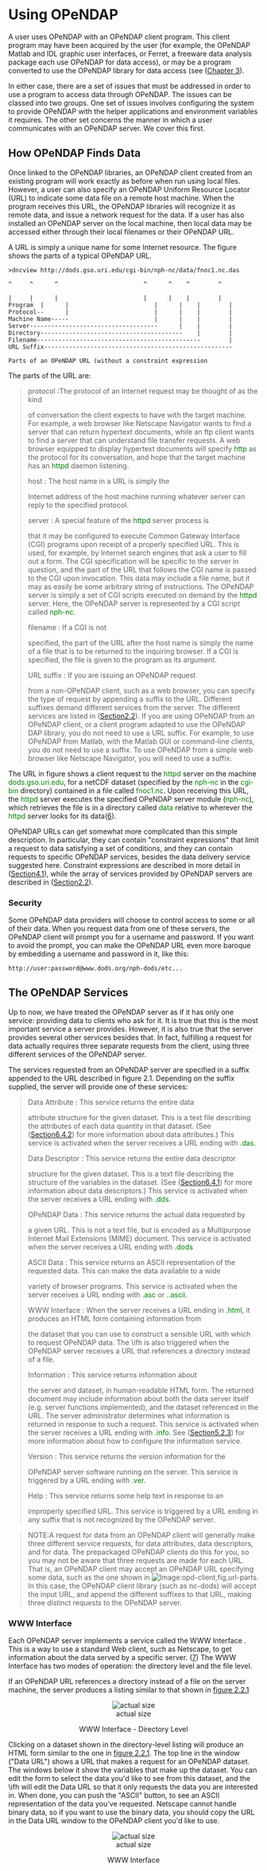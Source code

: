 # Using OPeNDAP

A user uses OPeNDAP with an OPeNDAP client program. This client program
may have been acquired by the user (for example, the OPeNDAP Matlab and
IDL graphic user interfaces, or Ferret, a freeware data analysis package
each use OPeNDAP for data access), or may be a program converted to use
the OPeNDAP library for data access (see ([Chapter
3](Wiki_Testing/OPeNDAPUserGuide3 "wikilink")).

In either case, there are a set of issues that must be addressed in
order to use a program to access data through OPeNDAP. The issues can be
classed into two groups. One set of issues involves configuring the
system to provide OPeNDAP with the helper applications and environment
variables it requires. The other set concerns the manner in which a user
communicates with an OPeNDAP server. We cover this first.

## How OPeNDAP Finds Data

Once linked to the OPeNDAP libraries, an OPeNDAP client created from an
existing program will work exactly as before when run using local files.
However, a user can also specify an OPeNDAP Uniform Resource Locator
(URL) to indicate some data file on a remote host machine. When the
program receives this URL, the OPeNDAP libraries will recognize it as
remote data, and issue a network request for the data. If a user has
also installed an OPeNDAP server on the local machine, then local data
may be accessed either through their local filenames or their OPeNDAP
URL.

A URL is simply a unique name for some Internet resource. The figure
shows the parts of a typical OPeNDAP URL.

    >dncview http://dods.gso.uri.edu/cgi-bin/nph-nc/data/fnoc1.nc.das

    ^     ^      ^                        ^      ^    ^        ^

    |     |      |                        |      |    |        |
    Program  |      |                        |      |    |        |
    Protocol--      |                        |      |    |        |
    Machine Name-----                        |      |    |        |
    Server------------------------------------      |    |        |
    Directory----------------------------------------    |        |
    Filename----------------------------------------------        |
    URL Suffix-----------------------------------------------------

    Parts of an OPeNDAP URL (without a constraint expression

The parts of the URL are:

> protocol :The protocol of an Internet request may be thought of as the kind
>
> of conversation the client expects to have with the target machine.
> For example, a web browser like Netscape Navigator wants to find a
> server that can return hypertext documents, while an ftp client wants
> to find a server that can understand file transfer requests. A web
> browser equipped to display hypertext documents will specify
> <font color='green'>http</font> as the protocol for its conversation,
> and hope that the target machine has an
> <font color='green'>httpd</font> daemon listening.
>
> host : The host name in a URL is simply the
>
> Internet address of the host machine running whatever server can reply
> to the specified protocol.
>
> server : A special feature of the <font color='green'>httpd</font> server process is
>
> that it may be configured to execute Common Gateway Interface (CGI)
> programs upon receipt of a properly specified URL. This is used, for
> example, by Internet search engines that ask a user to fill out a
> form. The CGI specification will be specific to the server in
> question, and the part of the URL that follows the CGI name is passed
> to the CGI upon invocation. This data may include a file name, but it
> may as easily be some arbitrary string of instructions. The OPeNDAP
> server is simply a set of CGI scripts executed on demand by the
> <font color='green'>httpd</font> server. Here, the OPeNDAP server is
> represented by a CGI script called <font color='green'>nph-nc</font>.
>
> filename : If a CGI is not
>
> specified, the part of the URL after the host name is simply the name
> of a file that is to be returned to the inquiring browser. If a CGI is
> specified, the file is given to the program as its argument.
>
> URL suffix : If you are issuing an OPeNDAP request
>
> from a non-OPeNDAP client, such as a web browser, you can specify the
> type of request by appending a suffix to the URL. Different suffixes
> demand different services from the server. The different services are
> listed in ([Section2.2](Wiki_Testing/OPeNDAPUserGuide2 "wikilink")).
> If you are using OPeNDAP from an OPeNDAP client, or a client program
> adapted to use the OPeNDAP DAP library, you do not need to use a URL
> suffix. For example, to use OPeNDAP from Matlab, with the Matlab GUI
> or command-line clients, you do not need to use a suffix. To use
> OPeNDAP from a simple web browser like Netscape Navigator, you will
> need to use a suffix.

The URL in figure shows a client request to the
<font color='green'>httpd</font> server on the machine
<font color='green'>dods.gso.uri.edu</font>, for a netCDF dataset
(specified by the <font color='green'>nph-nc</font> in the
<font color='green'>cgi-bin</font> directory) contained in a file called
<font color='green'>fnoc1.nc</font>. Upon receiving this URL, the
<font color='green'>httpd</font> server executes the specified OPeNDAP
server module (<font color='green'>nph-nc</font>), which retrieves the
file is in a directory called <font color='green'>data</font> relative
to wherever the <font color='green'>httpd</font> server looks for its
data([6](Wiki_Testing/OPeNDAPUserGuideFootNotes "wikilink")).

OPeNDAP URLs can get somewhat more complicated than this simple
description. In particular, they can contain "constraint expressions"
that limit a request to data satisfying a set of conditions, and they
can contain requests to specific OPeNDAP services, besides the data
delivery service suggested here. Constraint expressions are described in
more detail in
([Section4.1](Wiki_Testing/OPeNDAPUserGuide4 "wikilink")), while the
array of services provided by OPeNDAP servers are described in
([Section2.2](Wiki_Testing/OPeNDAPUserGuide2 "wikilink")).

### Security

Some OPeNDAP data providers will choose to control access to some or all
of their data. When you request data from one of these servers, the
OPeNDAP client will prompt you for a username and password. If you want
to avoid the prompt, you can make the OPeNDAP URL even more baroque by
embedding a username and password in it, like this:

    http://user:password@www.dods.org/nph-dods/etc...

## The OPeNDAP Services

Up to now, we have treated the OPeNDAP server as if it has only one
service: providing data to clients who ask for it. It is true that this
is the most important service a server provides. However, it is also
true that the server provides several other services besides that. In
fact, fulfilling a request for data actually requires three separate
requests from the client, using three different services of the OPeNDAP
server.

The services requested from an OPeNDAP server are specified in a suffix
appended to the URL described in figure 2.1. Depending on the suffix
supplied, the server will provide one of these services:

> Data Attribute : This service returns the entire data
>
> attribute structure for the given dataset. This is a text file
> describing the attributes of each data quantity in that dataset. (See
> ([Section6.4.2](Wiki_Testing/OPeNDAPUserGuide6 "wikilink")) for more
> information about data attributes.) This service is activated when the
> server receives a URL ending with <font color='green'>.das</font>.
>
> Data Descriptor : This service returns the entire data descriptor
>
> structure for the given dataset. This is a text file describing the
> structure of the variables in the dataset. (See
> ([Section6.4.1](Wiki_Testing/OPeNDAPUserGuide6 "wikilink")) for more
> information about data descriptors.) This service is activated when
> the server receives a URL ending with <font color='green'>.dds</font>.
>
> OPeNDAP Data : This service returns the actual data requested by
>
> a given URL. This is not a text file, but is encoded as a Multipurpose
> Internet Mail Extensions (MIME) document. This service is activated
> when the server receives a URL ending with
> <font color='green'>.dods</font>
>
> ASCII Data : This service returns an ASCII representation of the requested data. This can make the data available to a wide
>
> variety of browser programs. This service is activated when the server
> receives a URL ending with <font color='green'>.asc</font> or
> <font color='green'>..ascii</font>.
>
> WWW Interface : When the server receives a URL ending in <font color='green'>.html</font>, it produces an HTML form containing information from
>
> the dataset that you can use to construct a sensible URL with which to
> request OPeNDAP data. The \ifh is also triggered when the OPeNDAP
> server receives a URL that references a directory instead of a file.
>
> Information : This service returns information about
>
> the server and dataset, in human-readable HTML form. The returned
> document may include information about both the data server itself
> (e.g. server functions implemented), and the dataset referenced in the
> URL. The server administrator determines what information is returned
> in response to such a request. This service is activated when the
> server receives a URL ending with <font color='green'>.info</font>.
> See ([Section5.2.3](Wiki_Testing/OPeNDAPUserGuide5 "wikilink")) for
> more information about how to configure the information service.
>
> Version : This service returns the version information for the
>
> OPeNDAP server software running on the server. This service is
> triggered by a URL ending with <font color='green'>.ver</font>.
>
> Help : This service returns some help text in response to an
>
> improperly specified URL. This service is triggered by a URL ending in
> any suffix that is not recognized by the OPeNDAP server.

> NOTE:A request for data from an OPeNDAP client will generally make
> three different service requests, for data attributes, data
> descriptors, and for data. The prepackaged OPeNDAP clients do this for
> you, so you may not be aware that three requests are made for each
> URL. That is, an OPeNDAP client may accept an OPeNDAP URL specifying
> some data, such as the one shown in
> ![Image:opd-client,fig,url-parts](opd-client,fig,url-parts "Image:opd-client,fig,url-parts").
> In this case, the OPeNDAP client library (such as nc-dods) will accept
> the input URL, and append the different suffixes to that URL, making
> three distinct requests to the OPeNDAP server.

### WWW Interface

Each OPeNDAP server implements a service called the WWW Interface . This
is a way to use a standard Web client, such as Netscape, to get
information about the data served by a specific server.
([7](Wiki_Testing/OPeNDAPUserGuideFootNotes "wikilink")) The WWW
Interface has two modes of operation: the directory level and the file
level.

If an OPeNDAP URL references a directory instead of a file on the server
machine, the server produces a listing similar to that shown in [figure
2.2.1](:Image:ifh-dir.gif "wikilink")

<center>

<figure>
<img src="ifh-dir.gif" title="actual size" />
<figcaption>actual size</figcaption>
</figure>

WWW Interface - Directory Level

</center>

Clicking on a dataset shown in the directory-level listing will produce
an HTML form similar to the one in [figure
2.2.1](:Image:ifh-dir.gif "wikilink"). The top line in the window ("Data
URL") shows a URL that makes a request for an OPeNDAP dataset. The
windows below it show the variables that make up the dataset. You can
edit the form to select the data you'd like to see from this dataset,
and the \ifh will edit the Data URL so that it only requests the data
you are interested in. When done, you can push the "ASCII" button, to
see an ASCII representation of the data you've requested. Netscape
cannot handle binary data, so if you want to use the binary data, you
should copy the URL in the Data URL window to the OPeNDAP client you'd
like to use.

<center>

<figure>
<img src="ifh.gif" title="actual size" />
<figcaption>actual size</figcaption>
</figure>

WWW Interface

</center>